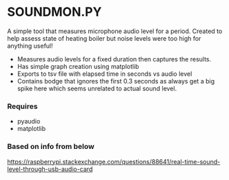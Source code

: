 # SOUNDMON.PY

A simple tool that measures microphone audio level for a period. Created to
help assess state of heating boiler but noise levels were too high for anything useful!


- Measures audio levels for a fixed duration then captures the results.    
- Has simple graph creation using matplotlib
- Exports to tsv file with elapsed time in seconds vs audio level
- Contains bodge that ignores the first 0.3 seconds as always get a big spike here which seems unrelated to actual sound level.



### Requires

- pyaudio
- matplotlib

### Based on info from below
https://raspberrypi.stackexchange.com/questions/88641/real-time-sound-level-through-usb-audio-card